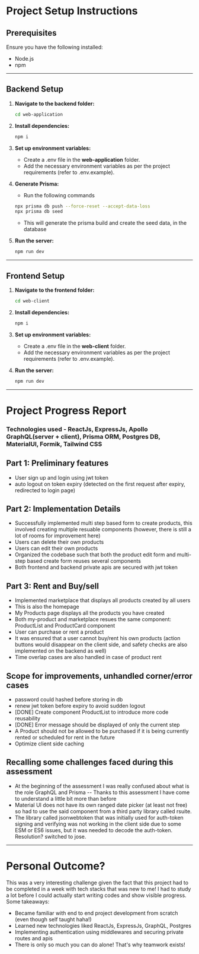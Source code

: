 # Project Setup Instructions

## Prerequisites
Ensure you have the following installed:
- Node.js
- npm

---------

## Backend Setup

1. **Navigate to the backend folder:**
   ```sh
   cd web-application
    ```
    
2. **Install dependencies:**
   ```sh
   npm i
    ```

3. **Set up environment variables:**

    - Create a .env file in the **web-application** folder.
    - Add the necessary environment variables as per the project requirements (refer to .env.example).

4. **Generate Prisma:**
    - Run the following commands
    ```sh
    npx prisma db push --force-reset --accept-data-loss
    npx prisma db seed
    ```
    - This will generate the prisma build and create the seed data, in the database

5. **Run the server:**
    ```sh
    npm run dev
    ```
-------------

## Frontend Setup

1. **Navigate to the frontend folder:**
   ```sh
   cd web-client
    ```
    
2. **Install dependencies:**
   ```sh
   npm i
    ```

3. **Set up environment variables:**

    - Create a .env file in the **web-client** folder.
    - Add the necessary environment variables as per the project requirements (refer to .env.example).

4. **Run the server:**
    ```sh
    npm run dev
    ```

----------

# Project Progress Report

### Technologies used - ReactJs, ExpressJs, Apollo GraphQL(server + client), Prisma ORM, Postgres DB, MaterialUI, Formik, Tailwind CSS

## Part 1: Preliminary features
- User sign up and login using jwt token
- auto logout on token expiry (detected on the first request after expiry, redirected to login page)

## Part 2: Implementation Details
- Successfully implemented multi step based form to create products, this involved creating multiple resuable components (however, there is still a lot of rooms for improvement here)
- Users can delete their own products
- Users can edit their own products
- Organized the codebase such that both the product edit form and multi-step based create form reuses several components
- Both frontend and backend private apis are secured with jwt token

## Part 3: Rent and Buy/sell
- Implemented marketplace that displays all products created by all users
- This is also the homepage
- My Products page displays all the products you have created
- Both my-product and marketplace resues the same component: ProductList and ProductCard component
- User can purchase or rent a product
- It was ensured that a user cannot buy/rent his own products (action buttons would disappear on the client side, and safety checks are also implemented on the backend as well)
- Time overlap cases are also handled in case of product rent

## Scope for improvements, unhandled corner/error cases
- password could hashed before storing in db
- renew jwt token before expiry to avoid sudden logout
- [DONE] Create component ProductList to introduce more code reusability
- [DONE] Error message should be displayed of only the current step
- A Product should not be allowed to be purchased if it is being currently rented or scheduled for rent in the future
- Optimize client side caching

## Recalling some challenges faced during this assessment
- At the beginning of the assessment I was really confused about what is the role GraphQL and Prisma -- Thanks to this assessment I have come to understand a little bit more than before
- Material UI does not have its own ranged date picker (at least not free) so had to use the said component from a third party library called rsuite.
- The library called jsonwebtoken that was initially used for auth-token signing and verifying was not working in the client side due to some ESM or ES6 issues, but it was needed to decode the auth-token. Resolution? switched to jose.

-----------

# Personal Outcome?

This was a very interesting challenge given the fact that this project had to be completed in a week with tech stacks that was new to me! I had to study a lot before I could actually start writing codes and show visible progress. Some takeaways:
- Became familiar with end to end project development from scratch (even though self taught haha!)
- Learned new technologies liked ReactJs, ExpressJs, GraphQL, Postgres
- Implementing authentication using middlewares and securing private routes and apis
- There is only so much you can do alone! That's why teamwork exists!
